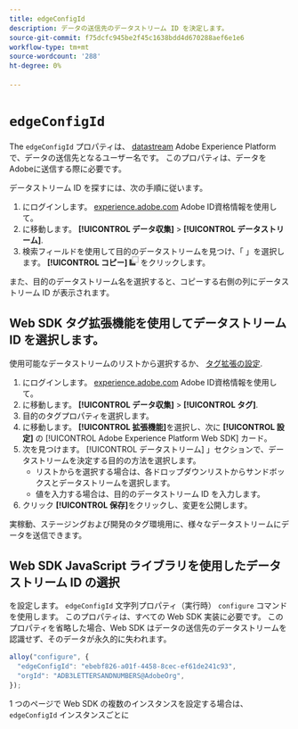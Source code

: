 ```yaml
---
title: edgeConfigId
description: データの送信先のデータストリーム ID を決定します。
source-git-commit: f75dcfc945be2f45c1638bdd4d670288aef6e1e6
workflow-type: tm+mt
source-wordcount: '288'
ht-degree: 0%

---
```


# `edgeConfigId`

The `edgeConfigId` プロパティは、 [datastream](../../../datastreams/overview.md) Adobe Experience Platformで、データの送信先となるユーザー名です。 このプロパティは、データをAdobeに送信する際に必要です。

データストリーム ID を探すには、次の手順に従います。

1. にログインします。 [experience.adobe.com](https://experience.adobe.com) Adobe ID資格情報を使用して。
1. に移動します。 **[!UICONTROL データ収集]** > **[!UICONTROL データストリーム]**.
1. 検索フィールドを使用して目的のデータストリームを見つけ、「 」を選択します。 **[!UICONTROL コピー]** ![コピー](../../assets/copy.png) をクリックします。

また、目的のデータストリーム名を選択すると、コピーする右側の列にデータストリーム ID が表示されます。

## Web SDK タグ拡張機能を使用してデータストリーム ID を選択します。

使用可能なデータストリームのリストから選択するか、 [タグ拡張の設定](/help/tags/extensions/client/web-sdk/web-sdk-extension-configuration.md).

1. にログインします。 [experience.adobe.com](https://experience.adobe.com) Adobe ID資格情報を使用して。
1. に移動します。 **[!UICONTROL データ収集]** > **[!UICONTROL タグ]**.
1. 目的のタグプロパティを選択します。
1. に移動します。 **[!UICONTROL 拡張機能]**&#x200B;を選択し、次に **[!UICONTROL 設定]** の [!UICONTROL Adobe Experience Platform Web SDK] カード。
1. 次を見つけます。 [!UICONTROL データストリーム] 」セクションで、データストリームを決定する目的の方法を選択します。
   * リストからを選択する場合は、各ドロップダウンリストからサンドボックスとデータストリームを選択します。
   * 値を入力する場合は、目的のデータストリーム ID を入力します。
1. クリック **[!UICONTROL 保存]**&#x200B;をクリックし、変更を公開します。

実稼動、ステージングおよび開発のタグ環境用に、様々なデータストリームにデータを送信できます。

## Web SDK JavaScript ライブラリを使用したデータストリーム ID の選択

を設定します。 `edgeConfigId` 文字列プロパティ（実行時） `configure` コマンドを使用します。 このプロパティは、すべての Web SDK 実装に必要です。 このプロパティを省略した場合、Web SDK はデータの送信先のデータストリームを認識せず、そのデータが永久的に失われます。

```js
alloy("configure", {
  "edgeConfigId": "ebebf826-a01f-4458-8cec-ef61de241c93",
  "orgId": "ADB3LETTERSANDNUMBERS@AdobeOrg",
});
```

1 つのページで Web SDK の複数のインスタンスを設定する場合は、 `edgeConfigId` インスタンスごとに
